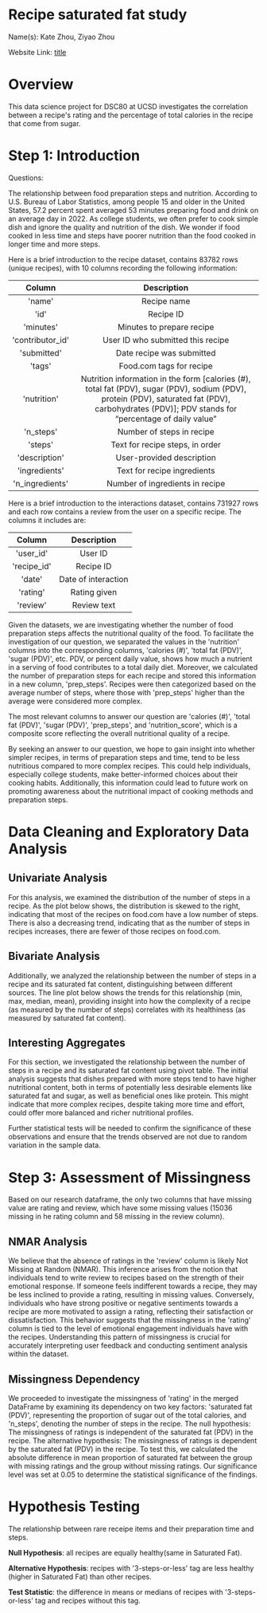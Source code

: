 # Recipe saturated fat study
Name(s): Kate Zhou, Ziyao Zhou

Website Link: [title](https://ziyaozzz.github.io/dsc80_project4_html/)

# Overview
This data science project for DSC80 at UCSD investigates the correlation between a recipe's rating and the percentage of total calories in the recipe that come from sugar.

# Step 1: Introduction
Questions:

The relationship between food preparation steps and nutrition.
According to U.S. Bureau of Labor Statistics, among people 15 and older in the United States, 57.2 percent spent averaged 53 minutes preparing food and drink on an average day in 2022. As college students, we often prefer to cook simple dish and ignore the quality and nutrition of the dish. We wonder if food cooked in less time and steps have poorer nutrition than the food cooked in longer time and more steps.


Here is a brief introduction to the recipe dataset, contains 83782 rows (unique recipes), with 10 columns recording the following information:

| Column | Description |
|:---:|:---:|
| 'name' | Recipe name |
| 'id' | Recipe ID |
| 'minutes' | Minutes to prepare recipe |
| 'contributor_id' | User ID who submitted this recipe |
| 'submitted' | Date recipe was submitted |
| 'tags' | Food.com tags for recipe |
| 'nutrition' | Nutrition information in the form [calories (#), total fat (PDV), sugar (PDV), sodium (PDV), protein (PDV), saturated fat (PDV), carbohydrates (PDV)]; PDV stands for “percentage of daily value” |
| 'n_steps' | Number of steps in recipe |
| 'steps' | Text for recipe steps, in order |
| 'description' | User-provided description |
| 'ingredients' | Text for recipe ingredients |
| 'n_ingredients' | Number of ingredients in recipe |

Here is a brief introduction to the interactions dataset, contains 731927 rows and each row contains a review from the user on a specific recipe. The columns it includes are:

| Column | Description |
|:---:|:---:|
| 'user_id' | User ID |
| 'recipe_id' | Recipe ID |
| 'date' | Date of interaction |
| 'rating' | Rating given |
| 'review' | Review text |

Given the datasets, we are investigating whether the number of food preparation steps affects the nutritional quality of the food. To facilitate the investigation of our question, we separated the values in the 'nutrition' columns into the corresponding columns, 'calories (#)', 'total fat (PDV)', 'sugar (PDV)', etc. PDV, or percent daily value, shows how much a nutrient in a serving of food contributes to a total daily diet. Moreover, we calculated the number of preparation steps for each recipe and stored this information in a new column, 'prep_steps'. Recipes were then categorized based on the average number of steps, where those with 'prep_steps' higher than the average were considered more complex.

The most relevant columns to answer our question are 'calories (#)', 'total fat (PDV)', 'sugar (PDV)', 'prep_steps', and 'nutrition_score', which is a composite score reflecting the overall nutritional quality of a recipe.

By seeking an answer to our question, we hope to gain insight into whether simpler recipes, in terms of preparation steps and time, tend to be less nutritious compared to more complex recipes. This could help individuals, especially college students, make better-informed choices about their cooking habits. Additionally, this information could lead to future work on promoting awareness about the nutritional impact of cooking methods and preparation steps.

# Data Cleaning and Exploratory Data Analysis

## Univariate Analysis
For this analysis, we examined the distribution of the number of steps in a recipe. As the plot below shows, the distribution is skewed to the right, indicating that most of the recipes on food.com have a low number of steps. There is also a decreasing trend, indicating that as the number of steps in recipes increases, there are fewer of those recipes on food.com.



## Bivariate Analysis
Additionally, we analyzed the relationship between the number of steps in a recipe and its saturated fat content, distinguishing between different sources. The line plot below shows the trends for this relationship (min, max, median, mean), providing insight into how the complexity of a recipe (as measured by the number of steps) correlates with its healthiness (as measured by saturated fat content).



## Interesting Aggregates
For this section, we investigated the relationship between the number of steps in a recipe and its saturated fat content using pivot table. 
The initial analysis suggests that dishes prepared with more steps tend to have higher nutritional content, both in terms of potentially less desirable elements like saturated fat and sugar, as well as beneficial ones like protein. This might indicate that more complex recipes, despite taking more time and effort, could offer more balanced and richer nutritional profiles.

Further statistical tests will be needed to confirm the significance of these observations and ensure that the trends observed are not due to random variation in the sample data.




# Step 3: Assessment of Missingness
Based on our research dataframe, the only two columns that have missing value are rating and review, which have some missing values (15036 missing in he rating column and 58 missing in the review column).

## NMAR Analysis
We believe that the absence of ratings in the 'review' column is likely Not Missing at Random (NMAR). This inference arises from the notion that individuals tend to write review to recipes based on the strength of their emotional response. If someone feels indifferent towards a recipe, they may be less inclined to provide a rating, resulting in missing values. Conversely, individuals who have strong positive or negative sentiments towards a recipe are more motivated to assign a rating, reflecting their satisfaction or dissatisfaction. This behavior suggests that the missingness in the 'rating' column is tied to the level of emotional engagement individuals have with the recipes. Understanding this pattern of missingness is crucial for accurately interpreting user feedback and conducting sentiment analysis within the dataset.

## Missingness Dependency
We proceeded to investigate the missingness of 'rating' in the merged DataFrame by examining its dependency on two key factors: 'saturated fat (PDV)', representing the proportion of sugar out of the total calories, and 'n_steps', denoting the number of steps in the recipe. 
The null hypothesis: The missingness of ratings is independent of the saturated fat (PDV) in the recipe.
The alternative hypothesis: The missingness of ratings is dependent by the saturated fat (PDV) in the recipe. 
To test this, we calculated the absolute difference in mean proportion of saturated fat between the group with missing ratings and the group without missing ratings. Our significance level was set at 0.05 to determine the statistical significance of the findings.

# Hypothesis Testing

The relationship between rare receipe items and their preparation time and steps.

**Null Hypothesis**: all recipes are equally healthy(same in Saturated Fat).

**Alternative Hypothesis**: recipes with '3-steps-or-less' tag are less healthy (higher in Saturated Fat) than other recipes.

**Test Statistic**: the difference in means or medians of recipes with '3-steps-or-less' tag and recipes without this tag.